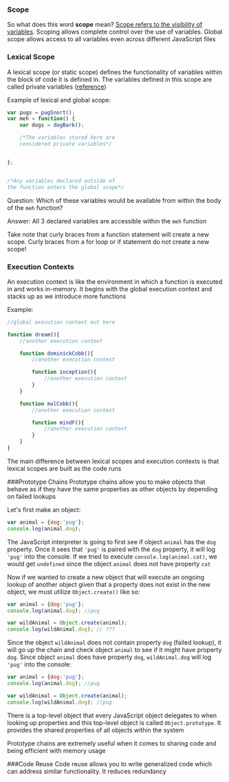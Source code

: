 ### Scope
So what does this word **scope** mean? [Scope refers to the visibility of variables](http://www.cs.cf.ac.uk/Dave/PERL/node52.html). Scoping allows complete control over the use of variables. Global scope allows access to all variables even across different JavaScript files

### Lexical Scope
A lexical scope (or static scope) defines the functionality of variables within the block of code it is defined in. The variables defined in this scope are called private variables ([reference](http://whatis.techtarget.com/definition/lexical-scoping-static-scoping))

Example of lexical and global scope:

```JavaScript
var pugs = pugSnort();
var meh = function() {
	var dogs = dogBark();

	/*The variables stored here are
	considered private variables*/


};


/*Any variables declared outside of
the function enters the global scope*/


```

Question: Which of these variables would be available from within the body of the `meh` function?

Answer: All 3 declared variables are accessible within the `meh` function

Take note that curly braces from a function statement will create a new scope. Curly braces from a for loop or if statement do not create a new scope!

### Execution Contexts
An execution context is like the environment in which a function is executed in and works in-memory. It begins with the global execution context and stacks up as we introduce more functions

Example:

```JavaScript
//global execution context out here

function dream(){
	//another execution context

	function dominickCobb(){
		//another execution context

		function inception(){
			//another execution context
		}
	}

	function malCobb(){
		//another execution context

		function mindF(){
			//another execution context
		}
	}
}
```

The main difference between lexical scopes and execution contexts is that lexical scopes are built as the code runs

###Prototype Chains
Prototype chains allow you to make objects that behave as if they have the same properties as other objects by depending on failed lookups

Let's first make an object:

```JavaScript
var animal = {dog:'pug'};
console.log(animal.dog);
```

The JavaScript interpreter is going to first see if object `animal` has the `dog` property. Once it sees that `'pug'` is paired with the `dog` property, it will log `'pug'` into the console. If we tried to execute `console.log(animal.cat)`, we would get `undefined` since the object `animal` does not have property `cat`

Now if we wanted to create a new object that will execute an ongoing lookup of another object given that a property does not exist in the new object, we must utilize `Object.create()` like so:

```JavaScript
var animal = {dog:'pug'};
console.log(animal.dog); //pug

var wildAnimal = Object.create(animal);
console.log(wildAnimal.dog); // ???
```

Since the object `wildAnimal` does not contain property `dog` (failed lookup), it will go up the chain and check object `animal` to see if it might have property `dog`. Since object `animal` does have property `dog`, `wildAnimal.dog` will log `'pug'` into the console:

```JavaScript
var animal = {dog:'pug'};
console.log(animal.dog); //pug

var wildAnimal = Object.create(animal);
console.log(wildAnimal.dog); //pug
```

There is a top-level object that every JavaScript object delegates to when looking up properties and this top-level object is called `Object.prototype`. It provides the shared properties of all objects within the system

Prototype chains are extremely useful when it comes to sharing code and being efficient with memory usage

###Code Reuse
Code reuse allows you to write generalized code which can address similar functionality. It reduces redundancy
